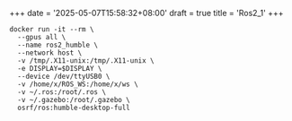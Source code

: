 +++
date = '2025-05-07T15:58:32+08:00'
draft = true
title = 'Ros2_1'
+++

~~~
docker run -it --rm \
  --gpus all \
  --name ros2_humble \
  --network host \
  -v /tmp/.X11-unix:/tmp/.X11-unix \
  -e DISPLAY=$DISPLAY \
  --device /dev/ttyUSB0 \
  -v /home/x/ROS_WS:/home/x/ws \
  -v ~/.ros:/root/.ros \
  -v ~/.gazebo:/root/.gazebo \
  osrf/ros:humble-desktop-full
~~~

